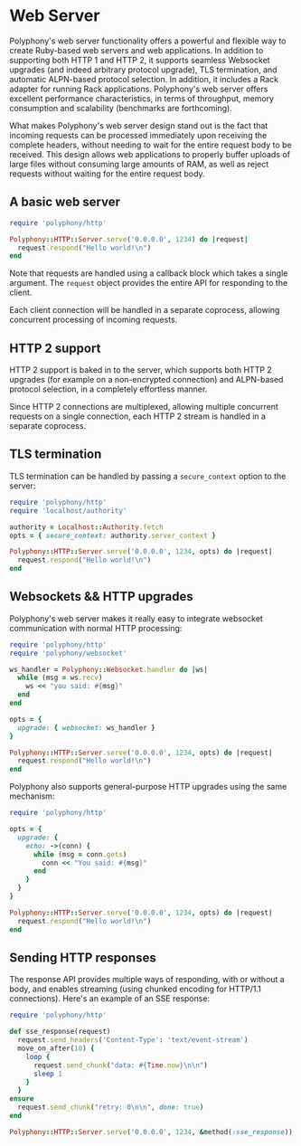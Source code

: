 # Web Server

Polyphony's web server functionality offers a powerful and flexible way to
create Ruby-based web servers and web applications. In addition to supporting
both HTTP 1 and HTTP 2, it supports seamless Websocket upgrades (and indeed
arbitrary protocol upgrade), TLS termination, and automatic ALPN-based protocol
selection. In addition, it includes a Rack adapter for running Rack
applications. Polyphony's web server offers excellent performance
characteristics, in terms of throughput, memory consumption and scalability
(benchmarks are forthcoming).

What makes Polyphony's web server design stand out is the fact that incoming
requests can be processed immediately upon receiving the complete headers,
without needing to wait for the entire request body to be received. This design
allows web applications to properly buffer uploads of large files without
consuming large amounts of RAM, as well as reject requests without waiting for
the entire request body.

## A basic web server

```ruby
require 'polyphony/http'

Polyphony::HTTP::Server.serve('0.0.0.0', 1234) do |request|
  request.respond("Hello world!\n")
end
```

Note that requests are handled using a callback block which takes a single
argument. The `request` object provides the entire API for responding to the
client.

Each client connection will be handled in a separate coprocess, allowing
concurrent processing of incoming requests.

## HTTP 2 support

HTTP 2 support is baked in to the server, which supports both HTTP 2 upgrades
(for example on a non-encrypted connection) and ALPN-based protocol selection,
in a completely effortless manner.

Since HTTP 2 connections are multiplexed, allowing multiple concurrent requests
on a single connection, each HTTP 2 stream is handled in a separate coprocess.

## TLS termination

TLS termination can be handled by passing a `secure_context` option to the
server:

```ruby
require 'polyphony/http'
require 'localhost/authority'

authority = Localhost::Authority.fetch
opts = { secure_context: authority.server_context }

Polyphony::HTTP::Server.serve('0.0.0.0', 1234, opts) do |request|
  request.respond("Hello world!\n")
end
```

## Websockets && HTTP upgrades

Polyphony's web server makes it really easy to integrate websocket communication
with normal HTTP processing:

```ruby
require 'polyphony/http'
require 'polyphony/websocket'

ws_handler = Polyphony::Websocket.handler do |ws|
  while (msg = ws.recv)
    ws << "you said: #{msg}"
  end
end

opts = {
  upgrade: { websocket: ws_handler }
}

Polyphony::HTTP::Server.serve('0.0.0.0', 1234, opts) do |request|
  request.respond("Hello world!\n")
end
```

Polyphony also supports general-purpose HTTP upgrades using the same mechanism:

```ruby
require 'polyphony/http'

opts = {
  upgrade: {
    echo: ->(conn) {
      while (msg = conn.gets)
        conn << "You said: #{msg}"
      end
    }
  }
}

Polyphony::HTTP::Server.serve('0.0.0.0', 1234, opts) do |request|
  request.respond("Hello world!\n")
end
```

## Sending HTTP responses

The response API provides multiple ways of responding, with or without a body,
and enables streaming (using chunked encoding for HTTP/1.1 connections). Here's
an example of an SSE response:

```ruby
require 'polyphony/http'

def sse_response(request)
  request.send_headers('Content-Type': 'text/event-stream')
  move_on_after(10) {
    loop {
      request.send_chunk("data: #{Time.now}\n\n")
      sleep 1
    }
  }
ensure
  request.send_chunk("retry: 0\n\n", done: true)
end

Polyphony::HTTP::Server.serve('0.0.0.0', 1234, &method(:sse_response))
```

